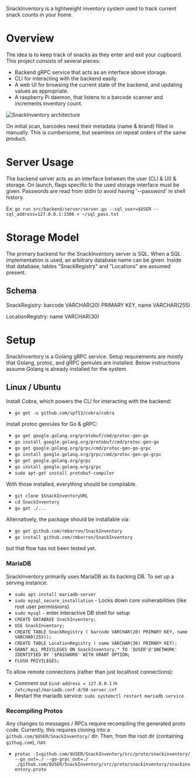 SnackInventory is a lightweight inventory system used to track current snack
counts in your home.

# Overview

The idea is to keep track of snacks as they enter and exit your cupboard. This
project consists of several pieces:
*  Backend gRPC service that acts as an interface above storage.
*  CLI for interacting with the backend easily.
*  A web UI for browsing the current state of the backend, and updating values as appropriate.
*  A raspberry Pi daemon, that listens to a barcode scanner and increments inventory count.

![SnackInventory architecture](https://docs.google.com/drawings/d/e/2PACX-1vSPKeEJsa81ATaFLAuXv7vw80L45y5H_UN7CoHQZ9jUj7CrBWFbGfwEz3F5Z2QnPFeh6z-bjebO-JAL/pub?w=960&h=312)

On initial scan, barcodes need their metadata (name & brand) filled in manually.
This is cumbersome, but seamless on repeat orders of the same product.

# Server Usage

The backend server acts as an interface between the user (CLI & UI) & storage.
On launch, flags specific to the used storage interface must be given. Passwords
are read from stdin to avoid having '--password' in shell history.

Ex: `go run src/backend/server/server.go --sql_user=$USER --sql_address=127.0.0.1:3306 < ~/sql_pass.txt`

# Storage Model

The primary backend for the SnackInventory server is SQL. When a SQL
implementation is used, an arbitrary database name can be given. Inside that
database, tables "SnackRegistry" and "Locations" are assumed present.

## Schema

SnackRegistry: barcode VARCHAR(20) PRIMARY KEY, name VARCHAR(255)

LocationRegistry: name VARCHAR(30)

# Setup

SnackInventory is a Golang gRPC service. Setup requirements are mostly that
Golang, protoc, and gRPC genrules are installed. Below instructions assume
Golang is already installed for the system.

## Linux / Ubuntu

Install Cobra, which powers the CLI for interacting with the backend:
*  `go get -u github.com/spf13/cobra/cobra`

Install protoc genrules for Go & gRPC:
*  `go get google.golang.org/protobuf/cmd/protoc-gen-go`
*  `go install google.golang.org/protobuf/cmd/protoc-gen-go`
*  `go get google.golang.org/grpc/cmd/protoc-gen-go-grpc`
*  `go install google.golang.org/grpc/cmd/protoc-gen-go-grpc`
*  `go get google.golang.org/grpc`
*  `go install google.golang.org/grpc`
*  `sudo apt-get install protobuf-compiler`

With those installed, everything should be compilable.
*  `git clone $SnackInventoryURL`
*  `cd SnackInventory`
*  `go get ./...`

Alternatively, the package should be installable via:
*  `go get github.com/rmbarron/SnackInventory`
*  `go install github.com/rmbarron/SnackInventory`

but that flow has not been tested yet.


### MariaDB

SnackInventory primarily uses MariaDB as its backing DB. To set up a serving
instance:

*  `sudo apt install mariadb-server`
*  `sudo mysql_secure_installation` - Locks down core vulnerabilities (like root
   user permissions)
*  `sudo mysql` - enter interactive DB shell for setup
  *  `CREATE DATABASE SnackInventory;`
  *  `USE SnackInventory;`
  *  `CREATE TABLE SnackRegistry ( barcode VARCHAR(20) PRIMARY KEY, name VARCHAR(255));`
  *  `CREATE TABLE LocationRegistry ( name VARCHAR(30) PRIMARY KEY);`
  *  `GRANT ALL PRIVILEGES ON SnackInventory.* TO '$USER'@'$NETWORK' IDENTIFIED BY '$PASSWORD' WITH GRANT OPTION;`
  *  `FLUSH PRIVILEGES;`

To allow remote connections (rather than just localhost connections):

*  Comment out `bind-address = 127.0.0.1` in `/etc/mysql/mariadb.conf.d/50-server.cnf`
*  Restart the mariadb service: `sudo systemctl restart mariadb.service`


### Recompiling Protos

Any changes to messages / RPCs require recompiling the generated proto code.
Currently, this requires cloning into a `github.com/$USER/SnackInventory/` dir.
Then, from the root dir (containing `githug.com`), run:
*  `protoc -I=github.com/$USER/SnackInventory/src/proto/snackinventory/ --go_out=./ --go-grpc_out=./ ./github.com/$USER/SnackInventory/src/proto/snackinventory/snackinventory.proto`
